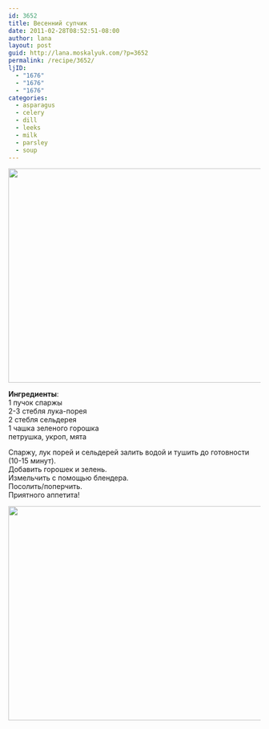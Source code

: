 ```yaml
---
id: 3652
title: Весенний супчик
date: 2011-02-28T08:52:51-08:00
author: lana
layout: post
guid: http://lana.moskalyuk.com/?p=3652
permalink: /recipe/3652/
ljID:
  - "1676"
  - "1676"
  - "1676"
categories:
  - asparagus
  - celery
  - dill
  - leeks
  - milk
  - parsley
  - soup
---
```

<img loading="lazy" class="alignnone" title="soup" src="http://farm6.static.flickr.com/5171/5484814284_ee9e694977_z.jpg" alt="" width="640" height="427" />

**Ингредиенты**:  
1 пучок спаржы  
2-3 стебля лука-порея  
2 стебля сельдерея  
1 чашка зеленого горошка  
петрушка, укроп, мята

Спаржу, лук порей и сельдерей залить водой и тушить до готовности (10-15 минут).  
Добавить горошек и зелень.  
Измельчить с помощью блендера.  
Посолить/поперчить.  
Приятного аппетита!

<img loading="lazy" class="alignnone" title="soup" src="http://farm6.static.flickr.com/5256/5484817800_a1c6f8d9d3_z.jpg" alt="" width="640" height="427" />